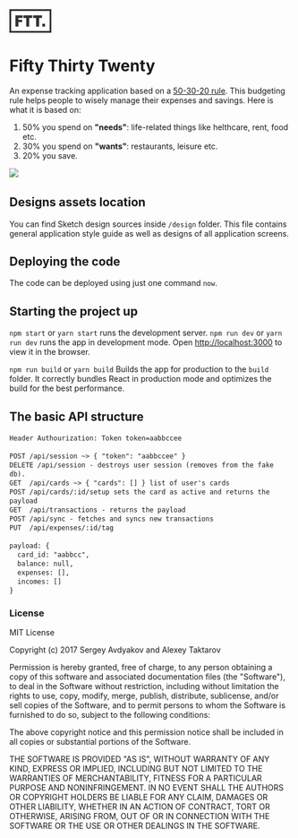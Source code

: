 <img src="https://raw.githubusercontent.com/molefrog/fifty-thirty-twenty/master/design/ftt-logo.png" data-canonical-src="https://raw.githubusercontent.com/molefrog/fifty-thirty-twenty/master/design/ftt-logo.png" width="75" />

Fifty Thirty Twenty
===================
An expense tracking application based on a [50-30-20 rule](https://www.thebalance.com/the-50-30-20-rule-of-thumb-453922).
This budgeting rule helps people to wisely manage their expenses and savings. Here is what it is based on:
  1. 50% you spend on **"needs"**: life-related things like helthcare, rent, food etc.
  2. 30% you spend on **"wants"**: restaurants, leisure etc.
  3. 20% you save.
  
<img src="https://raw.githubusercontent.com/molefrog/ftt/master/design/showcase.gif" data-canonical-src="https://raw.githubusercontent.com/molefrog/ftt/master/design/showcase.gif" width="450" />

## Designs assets location
You can find Sketch design sources inside `/design` folder. This file contains general application
style guide as well as designs of all application screens.

## Deploying the code
The code can be deployed using just one command `now`.

## Starting the project up
`npm start` or `yarn start` runs the development server.
`npm run dev` or `yarn run dev` runs the app in development mode.
Open [http://localhost:3000](http://localhost:3000) to view it in the browser.

`npm run build` or `yarn build` Builds the app for production to the `build` folder.
It correctly bundles React in production mode and optimizes the build for the best performance.

## The basic API structure
```
Header Authourization: Token token=aabbccee

POST /api/session ~> { "token": "aabbccee" }
DELETE /api/session - destroys user session (removes from the fake db).
GET  /api/cards ~> { "cards": [] } list of user's cards
POST /api/cards/:id/setup sets the card as active and returns the payload
GET  /api/transactions - returns the payload
POST /api/sync - fetches and syncs new transactions
PUT  /api/expenses/:id/tag

payload: {
  card_id: "aabbcc",
  balance: null,
  expenses: [],
  incomes: []
}
```

### License
MIT License

Copyright (c) 2017 Sergey Avdyakov and Alexey Taktarov

Permission is hereby granted, free of charge, to any person obtaining a copy
of this software and associated documentation files (the "Software"), to deal
in the Software without restriction, including without limitation the rights
to use, copy, modify, merge, publish, distribute, sublicense, and/or sell
copies of the Software, and to permit persons to whom the Software is
furnished to do so, subject to the following conditions:

The above copyright notice and this permission notice shall be included in all
copies or substantial portions of the Software.

THE SOFTWARE IS PROVIDED "AS IS", WITHOUT WARRANTY OF ANY KIND, EXPRESS OR
IMPLIED, INCLUDING BUT NOT LIMITED TO THE WARRANTIES OF MERCHANTABILITY,
FITNESS FOR A PARTICULAR PURPOSE AND NONINFRINGEMENT. IN NO EVENT SHALL THE
AUTHORS OR COPYRIGHT HOLDERS BE LIABLE FOR ANY CLAIM, DAMAGES OR OTHER
LIABILITY, WHETHER IN AN ACTION OF CONTRACT, TORT OR OTHERWISE, ARISING FROM,
OUT OF OR IN CONNECTION WITH THE SOFTWARE OR THE USE OR OTHER DEALINGS IN THE
SOFTWARE.
